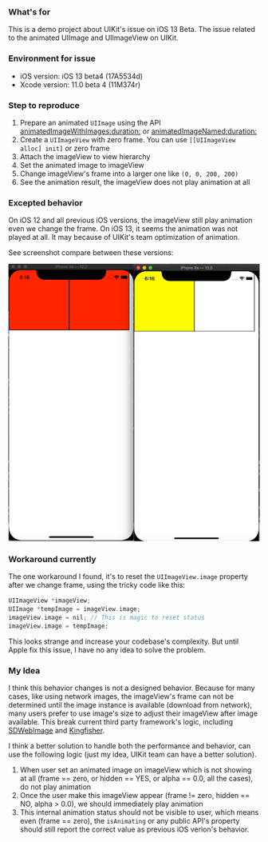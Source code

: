 ### What's for

This is a demo project about UIKit's issue on iOS 13 Beta. The issue related to the animated UIImage and UIImageView on UIKit.

### Environment for issue

+ iOS version: iOS 13 beta4 (17A5534d)
+ Xcode version: 11.0 beta 4 (11M374r)

### Step to reproduce

1. Prepare an animated `UIImage` using the API [animatedImageWithImages:duration:](https://developer.apple.com/documentation/uikit/uiimage/1624149-animatedimagewithimages?language=objc) or [animatedImageNamed:duration:](https://developer.apple.com/documentation/uikit/uiimage/1624094-animatedimagenamed?language=objc)
2. Create a `UIImageView` with zero frame. You can use `[[UIImageView alloc] init]` or zero frame
3. Attach the imageView to view hierarchy
4. Set the animated image to imageView
5. Change imageView's frame into a larger one like `(0, 0, 200, 200)`
6. See the animation result, the imageView does not play animation at all

### Excepted behavior

On iOS 12 and all previous iOS versions, the imageView still play animation even we change the frame.
On iOS 13, it seems the animation was not played at all. It may because of UIKit's team optimization of animation.

See screenshot compare between these versions:

![](screenshot.png)

### Workaround currently

The one workaround I found, it's to reset the `UIImageView.image` property after we change frame, using the tricky code like this:

```objective-c
UIImageView *imageView;
UIImage *tempImage = imageView.image;
imageView.image = nil; // This is magic to reset status
imageView.image = tempImage;
```

This looks strange and increase your codebase's complexity. But until Apple fix this issue, I have no any idea to solve the problem.

### My Idea

I think this behavior changes is not a designed behavior. Because for many cases, like using network images, the imageView's frame can not be determined until the image instance is available (download from network), many users prefer to use image's size to adjust their imageView after image available. This break current third party framework's logic, including [SDWebImage](https://github.com/SDWebImage/SDWebImage) and [Kingfisher](https://github.com/onevcat/Kingfisher).

I think a better solution to handle both the performance and behavior, can use the following logic (just my idea, UIKit team can have a better solution).

1. When user set an animated image on imageView which is not showing at all (frame == zero, or hidden == YES, or alpha == 0.0, all the cases), do not play animation
2. Once the user make this imageView appear (frame != zero, hidden == NO, alpha > 0.0), we should immediately play animation
3. This internal animation status should not be visible to user, which means even (frame == zero), the `isAnimating` or any public API's property should still report the correct value as previous iOS verion's behavior.

